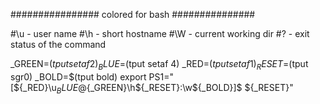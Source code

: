 ################ colored for bash ###############

#\u - user name
#\h - short hostname
#\W - current working dir
#\? - exit status of the command

_GREEN=$(tput setaf 2)
_BLUE=$(tput setaf 4)
_RED=$(tput setaf 1)
_RESET=$(tput sgr0)
_BOLD=$(tput bold)
export PS1="[${_RED}\u${_BLUE}@${_GREEN}\h${_RESET}:\w${_BOLD}]\$ ${_RESET}"
